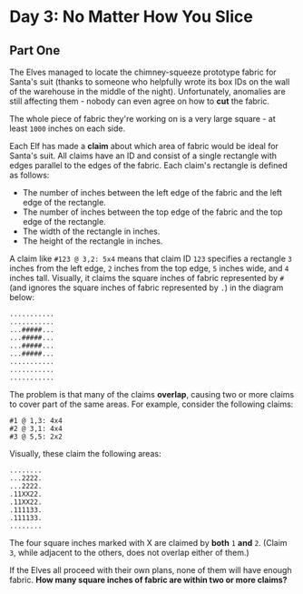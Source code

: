# Day 3: No Matter How You Slice

## Part One

The Elves managed to locate the chimney-squeeze prototype fabric for Santa's
suit (thanks to someone who helpfully wrote its box IDs on the wall of the
warehouse in the middle of the night). Unfortunately, anomalies are still
affecting them - nobody can even agree on how to __cut__ the fabric.

The whole piece of fabric they're working on is a very large square - at least
`1000` inches on each side.

Each Elf has made a __claim__ about which area of fabric would be ideal for
Santa's suit. All claims have an ID and consist of a single rectangle with edges
parallel to the edges of the fabric. Each claim's rectangle is defined as
follows:

  - The number of inches between the left edge of the fabric and the left edge
    of the rectangle.
  - The number of inches between the top edge of the fabric and the top edge of
    the rectangle.
  - The width of the rectangle in inches.
  - The height of the rectangle in inches.

A claim like `#123 @ 3,2: 5x4` means that claim ID `123` specifies a rectangle
`3` inches from the left edge, `2` inches from the top edge, `5` inches wide,
and `4` inches tall. Visually, it claims the square inches of fabric represented
by `#` (and ignores the square inches of fabric represented by `.`) in the
diagram below:

    ...........
    ...........
    ...#####...
    ...#####...
    ...#####...
    ...#####...
    ...........
    ...........
    ...........

The problem is that many of the claims __overlap__, causing two or more claims
to cover part of the same areas. For example, consider the following claims:

    #1 @ 1,3: 4x4
    #2 @ 3,1: 4x4
    #3 @ 5,5: 2x2

Visually, these claim the following areas:

    ........
    ...2222.
    ...2222.
    .11XX22.
    .11XX22.
    .111133.
    .111133.
    ........

The four square inches marked with X are claimed by __both__ `1` __and__ `2`.
(Claim `3`, while adjacent to the others, does not overlap either of them.)

If the Elves all proceed with their own plans, none of them will have enough
fabric. __How many square inches of fabric are within two or more claims?__
